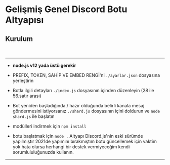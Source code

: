 # Gelişmiş Genel Discord Botu Altyapısı


## Kurulum

<br/>

***

- **node.js v12 yada üstü gerekir**

- PREFIX, TOKEN, SAHİP VE EMBED RENGİ'ni  `./ayarlar.json` dosyasına yerleştirin

- Botla ilgili detayları `./index.js` dosyasının içinden düzenleyin (28 ile 56.satır arası)

- Bot yeniden başladığında / hazır olduğunda belirli kanala mesaj göndermesini istiyorsanız `./shard.js` dosyasının içini doldurun ve `node shard.js` ile başlatın 

- modülleri indirmek için `npm install` 

- botu başlatmak için `node .`
Altyapı Discord.js'nin eski sürümde yapılmıştır 2021de yapımını bırakmıştım botu güncellemek için vaktim yok hata olursa herhangi bir destek vermiyeceğim kendi sorumlululuğunuzda kullanın.
***

<br/>
